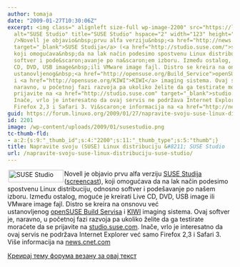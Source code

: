 ```yaml
---
author: tomaja
date: "2009-01-27T10:30:06Z"
excerpt: <img class=" alignleft size-full wp-image-2200" src="https://linuxo.org/wp-content/uploads/2009/01/susestudio.png"
  alt="SUSE Studio" title="SUSE Studio" hspace="2" width="123" height="28" align="left"
  />Novell je objavio&nbsp;prvu alfa verziju&nbsp;<a href="http://news.cnet.com/8301-13505_3-10148796-16.html"
  target="_blank">SUSE Studija</a> (<a href="http://studio.suse.com/">screencast</a>),
  koji omogućava&nbsp;da na lak način podesimo spostvenu Linux distribuciju, odnosno
  softver i pode&scaron;avanje po na&scaron;em izboru. Između ostalog, moguće je kreirati&nbsp;Live
  CD, DVD, USB image&nbsp;ili VMware image fajl. Distro se kreira na onsnovu&nbsp;već
  ustanovljenog&nbsp;<a href="http://opensuse.org/Build_Service">openSUSE Build Servisa</a>
  i <a href="http://opensuse.org/KIWI">KIWI</a> imaging sistema. Ovaj softver je,
  naravno, u početnoj fazi razvoja pa ukoliko želite da ga testirate moraćete da se
  prijavite na <a href="http://studio.suse.com" target="_blank">studio.suse.com</a>.
  Inače, vrlo je interesatno da ovaj servis ne podržava Internet Explorer već samo
  Firefox 2,3 i Safari 3. Vi&scaron;e informacija na <a href="http://news.cnet.com/">news.cnet.com</a>
guid: https://forum.linuxo.org/2009/01/27/napravite-svoju-suse-linux-distribuciju-suse-studio/
id: 2201
image: /wp-content/uploads/2009/01/susestudio.png
tc-thumb-fld:
- a:2:{s:9:"_thumb_id";s:4:"2200";s:11:"_thumb_type";s:5:"thumb";}
title: Napravite svoju (SUSE) Linux distribuciju &#8211; SUSE Studio
url: /napravite-svoju-suse-linux-distribuciju-suse-studio/
---
```

<img class=" alignleft size-full wp-image-2200" src="https://linuxo.org/wp-content/uploads/2009/01/susestudio.png" alt="SUSE Studio" title="SUSE Studio" hspace="2" width="123" height="28" align="left" />Novell je objavio&nbsp;prvu alfa verziju&nbsp;<a href="http://news.cnet.com/8301-13505_3-10148796-16.html" target="_blank">SUSE Studija</a> ([screencast](http://studio.suse.com/)), koji omogućava&nbsp;da na lak način podesimo spostvenu Linux distribuciju, odnosno softver i pode&scaron;avanje po na&scaron;em izboru. Između ostalog, moguće je kreirati&nbsp;Live CD, DVD, USB image&nbsp;ili VMware image fajl. Distro se kreira na onsnovu&nbsp;već ustanovljenog&nbsp;[openSUSE Build Servisa](http://opensuse.org/Build_Service) i [KIWI](http://opensuse.org/KIWI) imaging sistema. Ovaj softver je, naravno, u početnoj fazi razvoja pa ukoliko želite da ga testirate moraćete da se prijavite na <a href="http://studio.suse.com" target="_blank">studio.suse.com</a>. Inače, vrlo je interesatno da ovaj servis ne podržava Internet Explorer već samo Firefox 2,3 i Safari 3. Vi&scaron;e informacija na [news.cnet.com](http://news.cnet.com/)<!--break-->

[Креирај тему форума везану за овај текст](https://linuxo.org/nova-tema-na-forumu/?se_pid=2201)